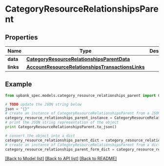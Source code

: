 # CategoryResourceRelationshipsParent


## Properties

Name | Type | Description | Notes
------------ | ------------- | ------------- | -------------
**data** | [**CategoryResourceRelationshipsParentData**](CategoryResourceRelationshipsParentData.md) |  | 
**links** | [**AccountResourceRelationshipsTransactionsLinks**](AccountResourceRelationshipsTransactionsLinks.md) |  | [optional] 

## Example

```python
from upbank_spec.models.category_resource_relationships_parent import CategoryResourceRelationshipsParent

# TODO update the JSON string below
json = "{}"
# create an instance of CategoryResourceRelationshipsParent from a JSON string
category_resource_relationships_parent_instance = CategoryResourceRelationshipsParent.from_json(json)
# print the JSON string representation of the object
print CategoryResourceRelationshipsParent.to_json()

# convert the object into a dict
category_resource_relationships_parent_dict = category_resource_relationships_parent_instance.to_dict()
# create an instance of CategoryResourceRelationshipsParent from a dict
category_resource_relationships_parent_form_dict = category_resource_relationships_parent.from_dict(category_resource_relationships_parent_dict)
```
[[Back to Model list]](../README.md#documentation-for-models) [[Back to API list]](../README.md#documentation-for-api-endpoints) [[Back to README]](../README.md)


